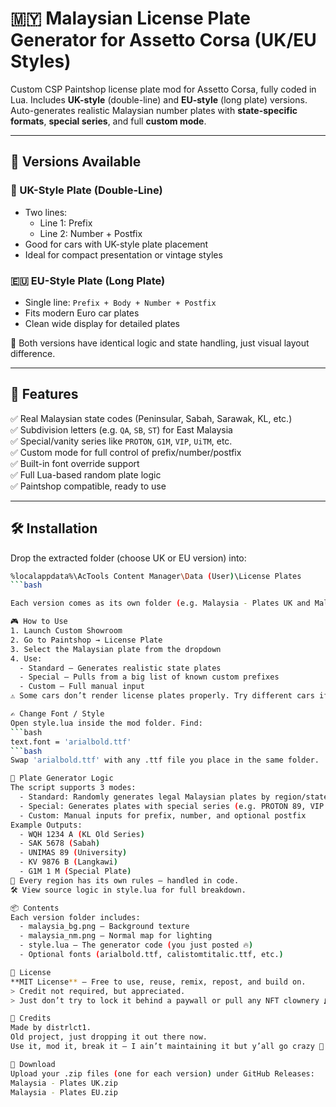 # 🇲🇾 Malaysian License Plate Generator for Assetto Corsa (UK/EU Styles)

Custom CSP Paintshop license plate mod for Assetto Corsa, fully coded in Lua. Includes **UK-style** (double-line) and **EU-style** (long plate) versions. Auto-generates realistic Malaysian number plates with **state-specific formats**, **special series**, and full **custom mode**.

---

## 🧭 Versions Available

### 🏴 UK-Style Plate (Double-Line)
- Two lines:
  - Line 1: Prefix
  - Line 2: Number + Postfix
- Good for cars with UK-style plate placement
- Ideal for compact presentation or vintage styles

### 🇪🇺 EU-Style Plate (Long Plate)
- Single line: `Prefix + Body + Number + Postfix`
- Fits modern Euro car plates
- Clean wide display for detailed plates

🧱 Both versions have identical logic and state handling, just visual layout difference.

---

## 🧠 Features

✅ Real Malaysian state codes (Peninsular, Sabah, Sarawak, KL, etc.)  
✅ Subdivision letters (e.g. `QA`, `SB`, `ST`) for East Malaysia  
✅ Special/vanity series like `PROTON`, `G1M`, `VIP`, `UiTM`, etc.  
✅ Custom mode for full control of prefix/number/postfix  
✅ Built-in font override support  
✅ Full Lua-based random plate logic  
✅ Paintshop compatible, ready to use

---

## 🛠 Installation

Drop the extracted folder (choose UK or EU version) into:

```bash
%localappdata%\AcTools Content Manager\Data (User)\License Plates
```bash

Each version comes as its own folder (e.g. Malaysia - Plates UK and Malaysia - Plates EU).

🎮 How to Use
1. Launch Custom Showroom
2. Go to Paintshop → License Plate
3. Select the Malaysian plate from the dropdown
4. Use:
  - Standard – Generates realistic state plates
  - Special – Pulls from a big list of known custom prefixes
  - Custom – Full manual input
⚠️ Some cars don’t render license plates properly. Try different cars if nothing shows up.

✍️ Change Font / Style
Open style.lua inside the mod folder. Find:
```bash
text.font = 'arialbold.ttf'
```bash
Swap 'arialbold.ttf' with any .ttf file you place in the same folder.

🧬 Plate Generator Logic
The script supports 3 modes:
  - Standard: Randomly generates legal Malaysian plates by region/state/subdivision
  - Special: Generates plates with special series (e.g. PROTON 89, VIP 88 M)
  - Custom: Manual inputs for prefix, number, and optional postfix
Example Outputs:
  - WQH 1234 A (KL Old Series)
  - SAK 5678 (Sabah)
  - UNIMAS 89 (University)
  - KV 9876 B (Langkawi)
  - G1M 1 M (Special Plate)
🧠 Every region has its own rules — handled in code.
🛠️ View source logic in style.lua for full breakdown.

📦 Contents
Each version folder includes:
  - malaysia_bg.png – Background texture
  - malaysia_nm.png – Normal map for lighting
  - style.lua – The generator code (you just posted 🔥)
  - Optional fonts (arialbold.ttf, calistomtitalic.ttf, etc.)

🧾 License
**MIT License** – Free to use, reuse, remix, repost, and build on.
> Credit not required, but appreciated.  
> Just don’t try to lock it behind a paywall or pull any NFT clownery 🪦

🏁 Credits
Made by distrlct1.
Old project, just dropping it out there now.
Use it, mod it, break it — I ain’t maintaining it but y’all go crazy 🤙

💾 Download
Upload your .zip files (one for each version) under GitHub Releases:
Malaysia - Plates UK.zip
Malaysia - Plates EU.zip
